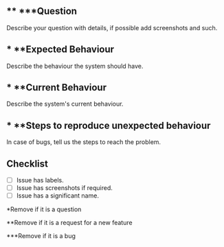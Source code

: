 ## ** ***Question

Describe your question with details, if possible add screenshots and such.

## * **Expected Behaviour 

Describe the behaviour the system should have.

## * **Current Behaviour

Describe the system's current behaviour.

## * **Steps to reproduce unexpected behaviour

In case of bugs, tell us the steps to reach the problem.

## Checklist

- [ ] Issue has labels.
- [ ] Issue has screenshots if required.
- [ ] Issue has a significant name.

*Remove if it is a question

**Remove if it is a request for a new feature

***Remove if it is a bug